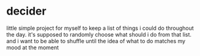 # decider
little simple project for myself to keep a list of things i could do throughout the day. it's supposed to randomly choose what should i do from that list. and i want to be able to shuffle until the idea of what to do matches my mood at the moment
